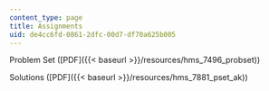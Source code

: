 ```yaml
---
content_type: page
title: Assignments
uid: de4cc6fd-0861-2dfc-00d7-df70a625b005
---
```


Problem Set ([PDF]({{< baseurl >}}/resources/hms_7496_probset))

Solutions ([PDF]({{< baseurl >}}/resources/hms_7881_pset_ak))